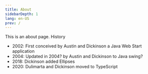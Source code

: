 ```yaml
---
title: About
sidebarDepth: 1
lang: en-US
prev: /
---
```


This is an about page.
History

- 2002: First conceived by Austin and Dickinson a Java Web Start application
- 2004: Updated in 2004? by Austin and Dickinson to Java swing?
- 2018: Dickinson added Ellipses
- 2020: Dulimarta and Dickinson moved to TypeScript
